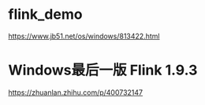 # flink_demo
https://www.jb51.net/os/windows/813422.html
# Windows最后一版 Flink 1.9.3
https://zhuanlan.zhihu.com/p/400732147